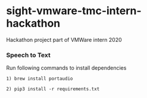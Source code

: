 
# sight-vmware-tmc-intern-hackathon

Hackathon project part of VMWare intern 2020


### Speech to Text

Run following commands to install dependencies

```
1) brew install portaudio

2) pip3 install -r requirements.txt

```